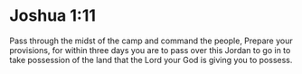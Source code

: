 # Joshua 1:11

Pass through the midst of the camp and command the people, Prepare your provisions, for within three days you are to pass over this Jordan to go in to take possession of the land that the Lord your God is giving you to possess.
